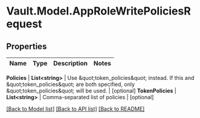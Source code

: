 # Vault.Model.AppRoleWritePoliciesRequest

## Properties

Name | Type | Description | Notes
------------ | ------------- | ------------- | -------------

**Policies** | **List&lt;string&gt;** | Use \&quot;token_policies\&quot; instead. If this and \&quot;token_policies\&quot; are both specified, only \&quot;token_policies\&quot; will be used. | [optional] **TokenPolicies** | **List&lt;string&gt;** | Comma-separated list of policies | [optional] 

[[Back to Model list]](../README.md#documentation-for-models) [[Back to API list]](../README.md#documentation-for-api-endpoints) [[Back to README]](../README.md)

